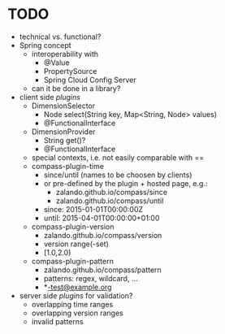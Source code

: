 # TODO

- technical vs. functional?
- Spring concept
    - interoperability with
        - @Value
        - PropertySource
        - Spring Cloud Config Server
    - can it be done in a library?
- client side *plugins*
    - DimensionSelector
        - <T> Node<T> select(String key, Map<String, Node<T>> values)
        - @FunctionalInterface
     - DimensionProvider
        - String get()?
        - @FunctionalInterface
    - special contexts, i.e. not easily comparable with ==
    - compass-plugin-time
        - since/until (names to be choosen by clients)
        - or pre-defined by the plugin + hosted page, e.g.:
            - zalando.github.io/compass/since
            - zalando.github.io/compass/until
        - since: 2015-01-01T00:00:00Z
        - until: 2015-04-01T00:00:00+01:00
    - compass-plugin-version
        - zalando.github.io/compass/version
        - version range(-set)
        - [1.0,2.0)
    - compass-plugin-pattern
        - zalando.github.io/compass/pattern
        - patterns: regex, wildcard, ...
        - *-test@example.org
- server side *plugins* for validation?
    - overlapping time ranges
    - overlapping version ranges
    - invalid patterns